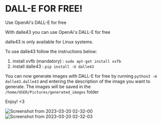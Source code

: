 # DALL-E FOR FREE!
Use OpenAI's DALL-E for free
 
With dalle43 you can use  OpenAi's DALL-E for free

dalle43 is only available for Linux systems.

To use dalle43 follow the instructions below:

1) install xvfb (mandatory) : `sudo apt-get install xvfb`
2) install dalle43 : `pip install -U dalle43`

You can now generate images with DALL-E for free by running `python3 -m dalle43.dalle43` and entering the description of the image you want to generate. The images will be saved in the `/home/USER/Pictures/generated_images` folder

Enjoy! <3

![Screenshot from 2023-03-20 02-32-00](https://user-images.githubusercontent.com/114559605/226227527-6a9eb333-ebea-44bf-88b7-d945022d74ae.png)
![Screenshot from 2023-03-20 02-32-03](https://user-images.githubusercontent.com/114559605/226227544-66d2e956-8bd6-43d5-8397-41e720674b7a.png)
